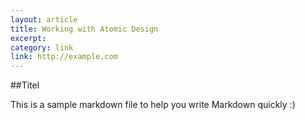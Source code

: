 ```yaml
---
layout: article
title: Working with Atomic Design
excerpt:
category: link
link: http://example.com
---
```


##Titel

This is a sample markdown file to help you write Markdown quickly :)